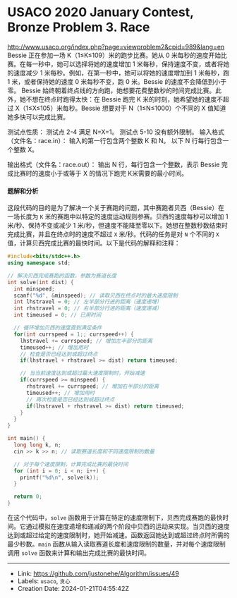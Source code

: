 # USACO 2020 January Contest, Bronze Problem 3. Race

http://www.usaco.org/index.php?page=viewproblem2&cpid=989&lang=en
Bessie 正在参加一场 K（1≤K≤109）米的跑步比赛。她从 0 米每秒的速度开始比赛。在每一秒中，她可以选择将她的速度增加 1 米每秒，保持速度不变，或者将她的速度减少 1 米每秒。例如，在第一秒中，她可以将她的速度增加到 1 米每秒，跑 1 米，或者保持她的速度 0 米每秒不变，跑 0 米。Bessie 的速度不会降低到小于零。
Bessie 始终朝着终点线的方向跑，她想要花费整数秒的时间完成比赛。此外，她不想在终点时跑得太快：在 Bessie 跑完 K 米的时刻，她希望她的速度不超过 X（1≤X≤105）米每秒。Bessie 想要对于 N（1≤N≤1000）个不同的 X 值知道她多快可以完成比赛。

测试点性质：
测试点 2-4 满足 N=X=1。
测试点 5-10 没有额外限制。
输入格式（文件名：race.in）：
输入的第一行包含两个整数 K 和 N。
以下 N 行每行包含一个整数 X。

输出格式（文件名：race.out）：
输出 N 行，每行包含一个整数，表示 Bessie 完成比赛时的速度小于或等于 X 的情况下跑完 K米需要的最小时间。
#### 题解和分析
这段代码的目的是为了解决一个关于赛跑的问题，其中赛跑者贝西（Bessie）在一场长度为 `K` 米的赛跑中以特定的速度运动规则参赛。贝西的速度每秒可以增加 1 米/秒、保持不变或减少 1 米/秒，但速度不能降至零以下。她想在整数秒数结束时完成比赛，并且在终点时的速度不超过 `X` 米/秒。代码的任务是对 `N` 个不同的 `X` 值，计算贝西完成比赛的最快时间。以下是代码的解释和注释：

```cpp
#include<bits/stdc++.h>
using namespace std;

// 解决贝西完成赛跑的函数，参数为赛道长度
int solve(int dist) {
  int minspeed;
  scanf("%d", &minspeed); // 读取贝西在终点时的最大速度限制
  int lhstravel = 0; // 左半部分行进的距离（速度递增）
  int rhstravel = 0; // 右半部分行进的距离（速度递减）
  int timeused = 0; // 已用时间

  // 循环增加贝西的速度直到满足条件
  for(int currspeed = 1;; currspeed++) {
    lhstravel += currspeed; // 增加左半部分的距离
    timeused++; // 增加用时
    // 检查是否已经达到或超过终点
    if(lhstravel + rhstravel >= dist) return timeused;

    // 当当前速度达到或超过最大速度限制时，开始减速
    if(currspeed >= minspeed) {
      rhstravel += currspeed; // 增加右半部分的距离
      timeused++; // 增加用时
      // 再次检查是否已经达到或超过终点
      if(lhstravel + rhstravel >= dist) return timeused;
    }
  }
}

int main() {
  long long k, n;
  cin >> k >> n; // 读取赛道长度和不同速度限制的数量

  // 对于每个速度限制，计算完成比赛的最快时间
  for (int i = 0; i < n; i++) {
    printf("%d\n", solve(k));
  }

  return 0;
}
```

在这个代码中，`solve` 函数用于计算在特定的速度限制下，贝西完成赛跑的最快时间。它通过模拟在速度递增和递减的两个阶段中贝西的运动来实现。当贝西的速度达到或超过给定的速度限制时，她开始减速。函数返回她达到或超过终点时所需的最少秒数。`main` 函数从输入读取赛道长度和速度限制的数量，并对每个速度限制调用 `solve` 函数来计算和输出完成比赛的最快时间。

---

* Link: https://github.com/justonehe/Algorithm/issues/49
* Labels: `usaco`, `贪心`
* Creation Date: 2024-01-21T04:55:42Z
